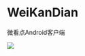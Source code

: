 # WeiKanDian
微看点Android客户端

![](http://7xijtp.com1.z0.glb.clouddn.com/wkd_pic.png?imageView/1/w/400/h/800)
